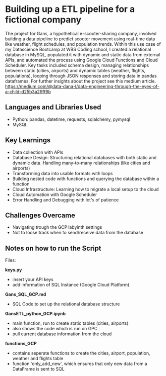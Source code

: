 # Building up a ETL pipeline for a fictional company
The project for Gans, a hypothetical e-scooter-sharing company, involved building a data pipeline to predict scooter movement using real-time data like weather, flight schedules, and population trends. Within this use case of my Datascience Bootcamp at WBS Coding school, I created a relational database in MySQL, populated it with dynamic and static data from external APIs, and automated the process using Google Cloud Functions and Cloud Scheduler. Key tasks included schema design, managing relationships between static (cities, airports) and dynamic tables (weather, flights, populations), looping through JSON responses and storing data in pandas dataframes.
For further insights about the project see this medium article.
https://medium.com/@data-dana-l/data-engineering-through-the-eyes-of-a-child-d25b3a29ff9b

## Languages and Libraries Used
* Python: pandas, datetime, requests, sqlalchemy, pymysql
* MySQL
  
## Key Learnings
* Data collection with APIs
* Database Design: Structuring relational databases with both static and dynamic data. Handling many-to-many relationships (like cities and airports) 
* Transforming data into usable formats with loops
* Building nested code with functions and querying the database within a function
* Cloud Infrastructure: Learning how to migrate a local setup to the cloud
* Cloud Automation with Google Scheduler
* Error Handling and Debugging with lot's of patience

## Challenges Overcame
* Navigating trough the GCP labyinth settings
* Not to loose track when to send/receive data from the database  

## Notes on how to run the Script
Files:

**keys.py**
- insert your API keys
- add information of SQL Instance (Google Cloud Platform)

**Gans_SQL_GCP.md**
- SQL Code to set up the relational database structure

**GansETL_python_GCP.ipynb**
- main function, run to create static tables (cities, airports)
- also shows the code which is run on GPC
- pull current database information from the cloud

**functions_GCP**
- contains seperate functions to create the cities, airport, population, weather and flights table
- function 'only_add_new', which ensures that only new data from a DataFrame is sent to SQL


